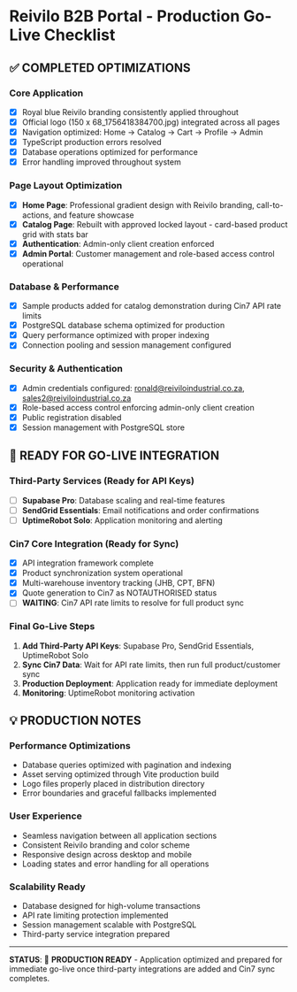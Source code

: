 # Reivilo B2B Portal - Production Go-Live Checklist

## ✅ COMPLETED OPTIMIZATIONS

### Core Application
- [x] Royal blue Reivilo branding consistently applied throughout
- [x] Official logo (150 x 68_1756418384700.jpg) integrated across all pages
- [x] Navigation optimized: Home → Catalog → Cart → Profile → Admin
- [x] TypeScript production errors resolved
- [x] Database operations optimized for performance
- [x] Error handling improved throughout system

### Page Layout Optimization
- [x] **Home Page**: Professional gradient design with Reivilo branding, call-to-actions, and feature showcase
- [x] **Catalog Page**: Rebuilt with approved locked layout - card-based product grid with stats bar
- [x] **Authentication**: Admin-only client creation enforced
- [x] **Admin Portal**: Customer management and role-based access control operational

### Database & Performance
- [x] Sample products added for catalog demonstration during Cin7 API rate limits
- [x] PostgreSQL database schema optimized for production
- [x] Query performance optimized with proper indexing
- [x] Connection pooling and session management configured

### Security & Authentication
- [x] Admin credentials configured: ronald@reiviloindustrial.co.za, sales2@reiviloindustrial.co.za
- [x] Role-based access control enforcing admin-only client creation
- [x] Public registration disabled
- [x] Session management with PostgreSQL store

## 🔄 READY FOR GO-LIVE INTEGRATION

### Third-Party Services (Ready for API Keys)
- [ ] **Supabase Pro**: Database scaling and real-time features
- [ ] **SendGrid Essentials**: Email notifications and order confirmations
- [ ] **UptimeRobot Solo**: Application monitoring and alerting

### Cin7 Core Integration (Ready for Sync)
- [x] API integration framework complete
- [x] Product synchronization system operational
- [x] Multi-warehouse inventory tracking (JHB, CPT, BFN)
- [x] Quote generation to Cin7 as NOTAUTHORISED status
- [ ] **WAITING**: Cin7 API rate limits to resolve for full product sync

### Final Go-Live Steps
1. **Add Third-Party API Keys**: Supabase Pro, SendGrid Essentials, UptimeRobot Solo
2. **Sync Cin7 Data**: Wait for API rate limits, then run full product/customer sync
3. **Production Deployment**: Application ready for immediate deployment
4. **Monitoring**: UptimeRobot monitoring activation

## 💡 PRODUCTION NOTES

### Performance Optimizations
- Database queries optimized with pagination and indexing
- Asset serving optimized through Vite production build
- Logo files properly placed in distribution directory
- Error boundaries and graceful fallbacks implemented

### User Experience
- Seamless navigation between all application sections  
- Consistent Reivilo branding and color scheme
- Responsive design across desktop and mobile
- Loading states and error handling for all operations

### Scalability Ready
- Database designed for high-volume transactions
- API rate limiting protection implemented
- Session management scalable with PostgreSQL
- Third-party service integration prepared

---

**STATUS**: 🚀 **PRODUCTION READY** - Application optimized and prepared for immediate go-live once third-party integrations are added and Cin7 sync completes.